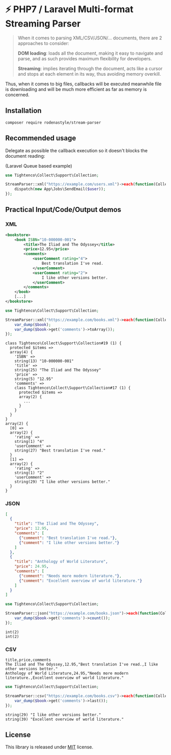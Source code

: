 # ⚡ PHP7 / Laravel Multi-format Streaming Parser

> When it comes to parsing XML/CSV/JSON/... documents, there are 2 approaches to consider:
>
> **DOM loading**: loads all the document, making it easy to navigate and parse, and as such provides maximum flexibility for developers.
>
> **Streaming**: implies iterating through the document, acts like a cursor and stops at each element in its way, thus avoiding memory overkill.
>

Thus, when it comes to big files, callbacks will be executed meanwhile file is downloading and will be much more efficient as far as memory is concerned.

## Installation
```
composer require rodenastyle/stream-parser
```

## Recommended usage
Delegate as possible the callback execution so it doesn't blocks the document reading: 

(Laravel Queue based example)
```php
use Tightenco\Collect\Support\Collection;

StreamParser::xml("https://example.com/users.xml")->each(function(Collection $user){
    dispatch(new App\Jobs\SendEmail($user));
});
```

## Practical Input/Code/Output demos

### XML
```xml
<bookstore>
    <book ISBN="10-000000-001">
        <title>The Iliad and The Odyssey</title>
        <price>12.95</price>
        <comments>
            <userComment rating="4">
                Best translation I've read.
            </userComment>
            <userComment rating="2">
                I like other versions better.
            </userComment>
        </comments>
    </book>
    [...]
</bookstore>
```
```php
use Tightenco\Collect\Support\Collection;

StreamParser::xml("https://example.com/books.xml")->each(function(Collection $book){
    var_dump($book);
    var_dump($book->get('comments')->toArray());
});
```
```
class Tightenco\Collect\Support\Collection#19 (1) {
  protected $items =>
  array(4) {
    'ISBN' =>
    string(13) "10-000000-001"
    'title' =>
    string(25) "The Iliad and The Odyssey"
    'price' =>
    string(5) "12.95"
    'comments' =>
    class Tightenco\Collect\Support\Collection#17 (1) {
      protected $items =>
      array(2) {
        ...
      }
    }
  }
}
array(2) {
  [0] =>
  array(2) {
    'rating' =>
    string(1) "4"
    'userComment' =>
    string(27) "Best translation I've read."
  }
  [1] =>
  array(2) {
    'rating' =>
    string(1) "2"
    'userComment' =>
    string(29) "I like other versions better."
  }
}
```

### JSON
```json
[
  {
    "title": "The Iliad and The Odyssey",
    "price": 12.95,
    "comments": [
      {"comment": "Best translation I've read."},
      {"comment": "I like other versions better."}
    ]
  },
  {
    "title": "Anthology of World Literature",
    "price": 24.95,
    "comments": [
      {"comment": "Needs more modern literature."},
      {"comment": "Excellent overview of world literature."}
    ]
  }
]
```
```php
use Tightenco\Collect\Support\Collection;

StreamParser::json("https://example.com/books.json")->each(function(Collection $book){
    var_dump($book->get('comments')->count());
});
```
```
int(2)
int(2)
```
### CSV
```csv
title,price,comments
The Iliad and The Odyssey,12.95,"Best translation I've read.,I like other versions better."
Anthology of World Literature,24.95,"Needs more modern literature.,Excellent overview of world literature."
```
```php
use Tightenco\Collect\Support\Collection;

StreamParser::csv("https://example.com/books.csv")->each(function(Collection $book){
    var_dump($book->get('comments')->last());
});
```
```
string(29) "I like other versions better."
string(39) "Excellent overview of world literature."
```

## License
This library is released under [MIT](http://www.tldrlegal.com/license/mit-license) license.

